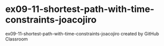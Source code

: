 # ex09-11-shortest-path-with-time-constraints-joacojiro
ex09-11-shortest-path-with-time-constraints-joacojiro created by GitHub Classroom

